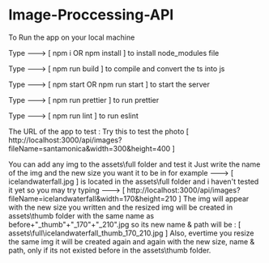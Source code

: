 # Image-Proccessing-API

To Run the app on your local machine

Type ---> [ npm i OR npm install ] to install node_modules file

Type ---> [ npm run build ] to compile and convert the ts into js

Type ---> [ npm start OR npm run start ] to start the server

Type ---> [ npm run prettier ] to run prettier

Type ---> [ npm run lint ] to run eslint

The URL of the app to test :
Try this to test the photo
    [ http://localhost:3000/api/images?fileName=santamonica&width=300&height=400 ]
    
You can add any img to the assets\full folder and test it
Just write the name of the img and the new size you want it to be in
for example ---> [ icelandwaterfall.jpg ] is located in the assets\full folder and i haven't tested it 
yet so you may try typing --->
    [ http://localhost:3000/api/images?fileName=icelandwaterfall&width=170&height=210 ]
The img will appear with the new size you written and the resized img will be created in 
assets\thumb   folder with the same name as before+"_thumb"+"_170"+"_210".jpg so its new name & path will be  : 
    [ assets\full\icelandwaterfall_thumb_170_210.jpg ]
Also, evertime you resize the same img it will be created again and again with the new size, name & 
path, only if its not existed before in the assets\thumb folder.

    



